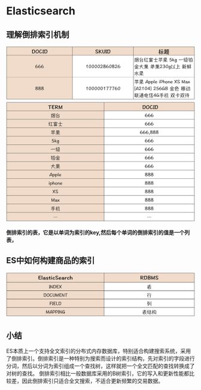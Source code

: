 # Elasticsearch

## 理解倒排索引机制
![](./img/es-1.jpg)
![](./img/es-2.jpg)

<strong>倒排索引的表，它是以单词为索引的key,然后每个单词的倒排索引的值是一个列表，</strong>

## ES中如何构建商品的索引
![](./img/es-3.jpg)


## 小结
ES本质上一个支持全文索引的分布式内存数据库，特别适合构建搜索系统，采用了倒排索引。倒排索引是一种特别为搜索而设计的索引结构，先对索引的字段进行分词，然后以分词为索引组成一个查找树，这样就把一个全文匹配的查找转换成了对树的查找。
倒排索引相比一般数据库采用的B树索引，它的写入和更新性能都比较差，因此倒排索引只适合全文搜索，不适合更新频繁的交易数据。

